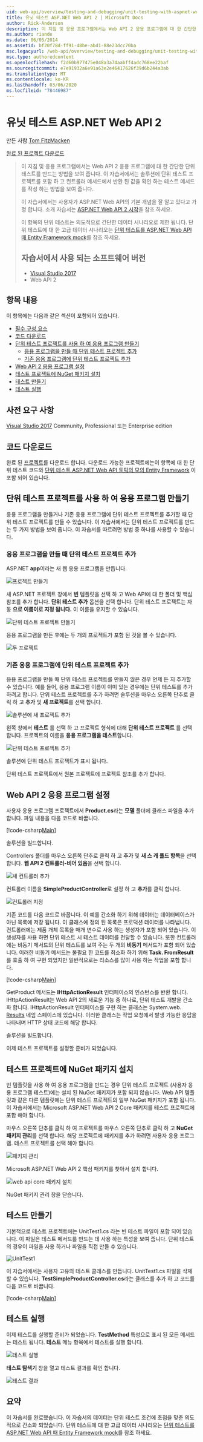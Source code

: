 ```yaml
---
uid: web-api/overview/testing-and-debugging/unit-testing-with-aspnet-web-api
title: 유닛 테스트 ASP.NET Web API 2 | Microsoft Docs
author: Rick-Anderson
description: 이 지침 및 응용 프로그램에서는 Web API 2 응용 프로그램에 대 한 간단한 단위 테스트를 만드는 방법을 보여 줍니다. 이 자습서에서는 단위 테스트 proj를 포함 하는 방법을 보여 줍니다.
ms.author: riande
ms.date: 06/05/2014
ms.assetid: bf20f78d-ff91-48be-abd1-88e23dcc70ba
msc.legacyurl: /web-api/overview/testing-and-debugging/unit-testing-with-aspnet-web-api
msc.type: authoredcontent
ms.openlocfilehash: f2d60b977475e048a3a74aabff4adc768ee22baf
ms.sourcegitcommit: e7e91932a6e91a63e2e46417626f39d6b244a3ab
ms.translationtype: MT
ms.contentlocale: ko-KR
ms.lasthandoff: 03/06/2020
ms.locfileid: "78446987"
---
```

# <a name="unit-testing-aspnet-web-api-2"></a>유닛 테스트 ASP.NET Web API 2

만든 사람 [Tom FitzMacken](https://github.com/tfitzmac)

[완료 된 프로젝트 다운로드](https://code.msdn.microsoft.com/Unit-Testing-with-ASPNET-1374bc11)

> 이 지침 및 응용 프로그램에서는 Web API 2 응용 프로그램에 대 한 간단한 단위 테스트를 만드는 방법을 보여 줍니다. 이 자습서에서는 솔루션에 단위 테스트 프로젝트를 포함 하 고 컨트롤러 메서드에서 반환 된 값을 확인 하는 테스트 메서드를 작성 하는 방법을 보여 줍니다.
>
> 이 자습서에서는 사용자가 ASP.NET Web API의 기본 개념을 잘 알고 있다고 가정 합니다. 소개 자습서는 [ASP.NET Web API 2 시작](../getting-started-with-aspnet-web-api/tutorial-your-first-web-api.md)을 참조 하세요.
>
> 이 항목의 단위 테스트는 의도적으로 간단한 데이터 시나리오로 제한 됩니다. 단위 테스트에 대 한 고급 데이터 시나리오는 [단위 테스트를 ASP.NET Web API 때 Entity Framework mock](mocking-entity-framework-when-unit-testing-aspnet-web-api-2.md)를 참조 하세요.
>
> ## <a name="software-versions-used-in-the-tutorial"></a>자습서에서 사용 되는 소프트웨어 버전
>
> - [Visual Studio 2017](https://visualstudio.microsoft.com/downloads/?utm_medium=microsoft&utm_source=docs.microsoft.com&utm_campaign=button+cta&utm_content=download+vs2017)
> - Web API 2

## <a name="in-this-topic"></a>항목 내용

이 항목에는 다음과 같은 섹션이 포함되어 있습니다.

- [필수 구성 요소](#prereqs)
- [코드 다운로드](#download)
- [단위 테스트 프로젝트를 사용 하 여 응용 프로그램 만들기](#appwithunittest)
    - [응용 프로그램을 만들 때 단위 테스트 프로젝트 추가](#whencreate)
    - [기존 응용 프로그램에 단위 테스트 프로젝트 추가](#addtoexisting)
- [Web API 2 응용 프로그램 설정](#setupproject)
- [테스트 프로젝트에 NuGet 패키지 설치](#testpackages)
- [테스트 만들기](#tests)
- [테스트 실행](#runtests)

<a id="prereqs"></a>
## <a name="prerequisites"></a>사전 요구 사항

[Visual Studio 2017](https://visualstudio.microsoft.com/downloads/?utm_medium=microsoft&utm_source=docs.microsoft.com&utm_campaign=button+cta&utm_content=download+vs2017) Community, Professional 또는 Enterprise edition

<a id="download"></a>
## <a name="download-code"></a>코드 다운로드

완료 된 [프로젝트](https://code.msdn.microsoft.com/Unit-Testing-with-ASPNET-1374bc11)를 다운로드 합니다. 다운로드 가능한 프로젝트에는이 항목에 대 한 단위 테스트 코드와 [단위 테스트 ASP.NET Web API 토픽의 모의 Entity Framework](mocking-entity-framework-when-unit-testing-aspnet-web-api-2.md) 이 포함 되어 있습니다.

<a id="appwithunittest"></a>
## <a name="create-application-with-unit-test-project"></a>단위 테스트 프로젝트를 사용 하 여 응용 프로그램 만들기

응용 프로그램을 만들거나 기존 응용 프로그램에 단위 테스트 프로젝트를 추가할 때 단위 테스트 프로젝트를 만들 수 있습니다. 이 자습서에서는 단위 테스트 프로젝트를 만드는 두 가지 방법을 보여 줍니다. 이 자습서를 따르려면 방법 중 하나를 사용할 수 있습니다.

<a id="whencreate"></a>
### <a name="add-unit-test-project-when-creating-the-application"></a>응용 프로그램을 만들 때 단위 테스트 프로젝트 추가

ASP.NET **app**이라는 새 웹 응용 프로그램을 만듭니다.

![프로젝트 만들기](unit-testing-with-aspnet-web-api/_static/image1.png)

새 ASP.NET 프로젝트 창에서 **빈** 템플릿을 선택 하 고 Web API에 대 한 폴더 및 핵심 참조를 추가 합니다. **단위 테스트 추가** 옵션을 선택 합니다. 단위 테스트 프로젝트는 자동 **으로 이름이로 지정 됩니다.** 이 이름을 유지할 수 있습니다.

![단위 테스트 프로젝트 만들기](unit-testing-with-aspnet-web-api/_static/image2.png)

응용 프로그램을 만든 후에는 두 개의 프로젝트가 포함 된 것을 볼 수 있습니다.

![두 프로젝트](unit-testing-with-aspnet-web-api/_static/image3.png)

<a id="addtoexisting"></a>
### <a name="add-unit-test-project-to-an-existing-application"></a>기존 응용 프로그램에 단위 테스트 프로젝트 추가

응용 프로그램을 만들 때 단위 테스트 프로젝트를 만들지 않은 경우 언제 든 지 추가할 수 있습니다. 예를 들어, 응용 프로그램 이름이 이미 있는 경우에는 단위 테스트를 추가 하려고 합니다. 단위 테스트 프로젝트를 추가 하려면 솔루션을 마우스 오른쪽 단추로 클릭 하 고 **추가** 및 **새 프로젝트**를 선택 합니다.

![솔루션에 새 프로젝트 추가](unit-testing-with-aspnet-web-api/_static/image4.png)

왼쪽 창에서 **테스트** 를 선택 하 고 프로젝트 형식에 대해 **단위 테스트 프로젝트** 를 선택 합니다. 프로젝트의 이름을 **응용 프로그램을 테스트**합니다.

![단위 테스트 프로젝트 추가](unit-testing-with-aspnet-web-api/_static/image5.png)

솔루션에 단위 테스트 프로젝트가 표시 됩니다.

단위 테스트 프로젝트에서 원본 프로젝트에 프로젝트 참조를 추가 합니다.

<a id="setupproject"></a>
## <a name="set-up-the-web-api-2-application"></a>Web API 2 응용 프로그램 설정

사용자 응용 프로그램 프로젝트에서 **Product.cs**라는 **모델** 폴더에 클래스 파일을 추가 합니다. 파일 내용을 다음 코드로 바꿉니다.

[!code-csharp[Main](unit-testing-with-aspnet-web-api/samples/sample1.cs)]

솔루션을 빌드합니다.

Controllers 폴더를 마우스 오른쪽 단추로 클릭 하 고 **추가** 및 **새 스 캐 폴드 항목**을 선택 합니다. **웹 API 2 컨트롤러-비어 있음**을 선택 합니다.

![새 컨트롤러 추가](unit-testing-with-aspnet-web-api/_static/image6.png)

컨트롤러 이름을 **SimpleProductController**로 설정 하 고 **추가**를 클릭 합니다.

![컨트롤러 지정](unit-testing-with-aspnet-web-api/_static/image7.png)

기존 코드를 다음 코드로 바꿉니다. 이 예를 간소화 하기 위해 데이터는 데이터베이스가 아닌 목록에 저장 됩니다. 이 클래스에 정의 된 목록은 프로덕션 데이터를 나타냅니다. 컨트롤러에는 제품 개체 목록을 매개 변수로 사용 하는 생성자가 포함 되어 있습니다. 이 생성자를 사용 하면 단위 테스트 시 테스트 데이터를 전달할 수 있습니다. 또한 컨트롤러에는 비동기 메서드의 단위 테스트를 보여 주는 두 개의 **비동기** 메서드가 포함 되어 있습니다. 이러한 비동기 메서드는 불필요 한 코드를 최소화 하기 위해 **Task. FromResult** 를 호출 하 여 구현 되었지만 일반적으로는 리소스를 많이 사용 하는 작업을 포함 합니다.

[!code-csharp[Main](unit-testing-with-aspnet-web-api/samples/sample2.cs)]

GetProduct 메서드는 **IHttpActionResult** 인터페이스의 인스턴스를 반환 합니다. IHttpActionResult는 Web API 2의 새로운 기능 중 하나로, 단위 테스트 개발을 간소화 합니다. IHttpActionResult 인터페이스를 구현 하는 클래스는 System.web. [Results](https://msdn.microsoft.com/library/system.web.http.results.aspx) 네임 스페이스에 있습니다. 이러한 클래스는 작업 요청에서 발생 가능한 응답을 나타내며 HTTP 상태 코드에 해당 합니다.

솔루션을 빌드합니다.

이제 테스트 프로젝트를 설정할 준비가 되었습니다.

<a id="testpackages"></a>
## <a name="install-nuget-packages-in-test-project"></a>테스트 프로젝트에 NuGet 패키지 설치

빈 템플릿을 사용 하 여 응용 프로그램을 만드는 경우 단위 테스트 프로젝트 (사용자 응용 프로그램 테스트)에는 설치 된 NuGet 패키지가 포함 되지 않습니다. Web API 템플릿과 같은 다른 템플릿에는 단위 테스트 프로젝트의 일부 NuGet 패키지가 포함 됩니다. 이 자습서에서는 Microsoft ASP.NET Web API 2 Core 패키지를 테스트 프로젝트에 포함 해야 합니다.

마우스 오른쪽 단추를 클릭 하 여 프로젝트를 마우스 오른쪽 단추로 클릭 하 고 **NuGet 패키지 관리**를 선택 합니다. 해당 프로젝트에 패키지를 추가 하려면 사용자 응용 프로그램. 테스트 프로젝트를 선택 해야 합니다.

![패키지 관리](unit-testing-with-aspnet-web-api/_static/image8.png)

Microsoft ASP.NET Web API 2 핵심 패키지를 찾아서 설치 합니다.

![web api core 패키지 설치](unit-testing-with-aspnet-web-api/_static/image9.png)

NuGet 패키지 관리 창을 닫습니다.

<a id="tests"></a>
## <a name="create-tests"></a>테스트 만들기

기본적으로 테스트 프로젝트에는 UnitTest1.cs 라는 빈 테스트 파일이 포함 되어 있습니다. 이 파일은 테스트 메서드를 만드는 데 사용 하는 특성을 보여 줍니다. 단위 테스트의 경우이 파일을 사용 하거나 파일을 직접 만들 수 있습니다.

![UnitTest1](unit-testing-with-aspnet-web-api/_static/image10.png)

이 자습서에서는 사용자 고유의 테스트 클래스를 만듭니다. UnitTest1.cs 파일을 삭제할 수 있습니다. **TestSimpleProductController.cs**라는 클래스를 추가 하 고 코드를 다음 코드로 바꿉니다.

[!code-csharp[Main](unit-testing-with-aspnet-web-api/samples/sample3.cs)]

<a id="runtests"></a>
## <a name="run-tests"></a>테스트 실행

이제 테스트를 실행할 준비가 되었습니다. **TestMethod** 특성으로 표시 된 모든 메서드는 테스트 됩니다. **테스트** 메뉴 항목에서 테스트를 실행 합니다.

![테스트 실행](unit-testing-with-aspnet-web-api/_static/image11.png)

**테스트 탐색기** 창을 열고 테스트 결과를 확인 합니다.

![테스트 결과](unit-testing-with-aspnet-web-api/_static/image12.png)

## <a name="summary"></a>요약

이 자습서를 완료했습니다. 이 자습서의 데이터는 단위 테스트 조건에 초점을 맞춘 의도적으로 간소화 되었습니다. 단위 테스트에 대 한 고급 데이터 시나리오는 [단위 테스트를 ASP.NET Web API 때 Entity Framework mock](mocking-entity-framework-when-unit-testing-aspnet-web-api-2.md)를 참조 하세요.
